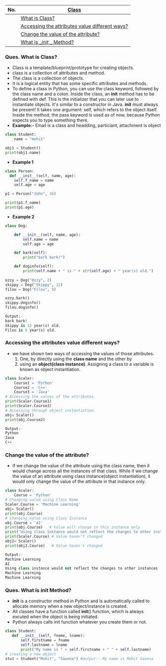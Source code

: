 |  No.  | [Class]()                                                                                        |
| :---: | ------------------------------------------------------------------------------------------------ |
|       | [What is Class?](#ques--what-is-class)                                                           |
|       | [Accessing the attributes value different ways?](#accessing-the-attributes-value-different-ways) |
|       | [Change the value of the attribute?](#change-the-value-of-the-attribute)                         |
|       | [What is __init_ _ Method?](#ques--what-is-init-method)                                        |

### Ques.  What is Class?
* Class is a template/blueprint/prototype for creating objects.
* class is a collection of attributes and method.
* The class is a collection of objects.
* It is a logical entity that has some specific attributes and methods.
* To define a class in Python, you can use the class keyword, followed by the class name and a colon. Inside the class, an __init__ method has to be defined with def. This is the initializer that you can later use to instantiate objects. It's similar to a constructor in Java. __init__ must always be present! It takes one argument: self, which refers to the object itself. Inside the method, the pass keyword is used as of now, because Python expects you to type something there.
* **Example:-** Email is a class and headding, particiant, attachment is object

```python
class Student:
    name = "mohit"

obj1 = Student()
print(obj1.name)
```

* **Example 1**
```python
class Person:
  def __init__(self, name, age):
    self.f_name = name
    self.age = age

p1 = Person("John", 36)

print(p1.f_name)
print(p1.age)
```
* **Example 2**
```python
class Dog:

    def __init__(self, name, age):  
        self.name = name
        self.age = age

    def bark(self):
        print("bark bark!")

    def doginfo(self):
        print(self.name + " is " + str(self.age) + " year(s) old.")
        
ozzy = Dog("Ozzy", 2)
skippy = Dog("Skippy", 12)
filou = Dog("Filou", 8)

ozzy.bark()
skippy.doginfo()
filou.doginfo()

Output:-
bark bark!
Skippy is 12 year(s) old.
Filou is 8 year(s) old.
```

### Accessing the attributes value different ways?

* we have shown two ways of accessing the values of those attributes.
    1. One, by directly using the **class name** and the other by 
    2. using an **object(class instance)**. Assigning a class to a variable is known as object instantiation.
```python
class Scaler:
    Course1 = 'Python'
    Course2 = 'C++'
    Course3 = 'Java'
# Accessing the values of the attributes
print(Scaler.Course1)
print(Scaler.Course3)
# Accessing through object instantiation.
obj= Scaler()
print(obj.Course2)

Output:-
Python
Java
C++
```

### Change the value of the attribute?

* If we change the value of the attribute using the class name, then it would change across all the instances of that class. While if we change the value of an attribute using class instance(object instantiation), it would only change the value of the attribute in that instance only.
```python
class Scaler:
    Course = 'Python'
# Changing value using Class Name
Scaler.Course = 'Machine Learning'
obj= Scaler()
print(obj.Course)
# Changing value using Class Instance 
obj.Course = 'AI'
print(obj.Course)   # Value will change in this instance only
print('Using class instance would not reflect the changes to other instances')
print(Scaler.Course) # Value haven't changed
obj2= Scaler()
print(obj2.Course)   # Value haven't changed

Output:- 
Machine Learning
AI
Using class instance would not reflect the changes to other instances
Machine Learning
Machine Learning
```

### Ques.  What is __init__ Method?
* **__init__** is a constructor method in Python and is automatically called to allocate memory when a new object/instance is created.
* All classes have a function called __init__() function, which is always excuted when the object is being initiated.
* Python always calls init function whatever you create them or not.

```python
class Student:
   def __init__(self, fname, lname):
       self.firstname = fname
       self.lastname = lname
       print("My name is " + self.firstname + " " + self.lastname)
# creating a new object
stu1 = Student("Mohit", "Saxena") #output:- My name is Mohit Saxena
```